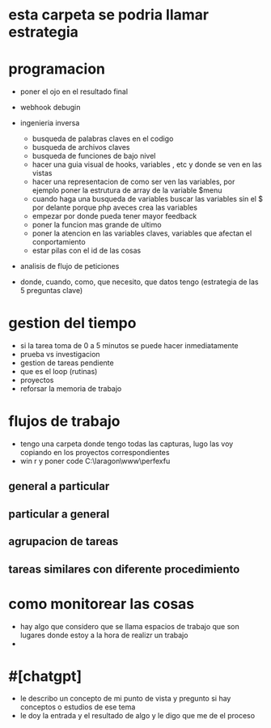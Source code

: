 # esta carpeta se podria llamar estrategia

# programacion
- poner el ojo en el resultado final
- webhook debugin
- ingenieria inversa
    - busqueda de palabras claves en el codigo
    - busqueda de archivos claves
    - busqueda de funciones de bajo nivel
    - hacer una guia visual de hooks, variables , etc y donde se ven en las vistas
    - hacer una representacion de como ser ven las variables, por ejemplo poner la estrutura de array de la variable $menu
    - cuando haga una busqueda de variables buscar las variables sin el $ por delante porque php aveces crea las variables
    - empezar por donde pueda tener mayor feedback
    - poner la funcion mas grande de ultimo
    - poner la atencion en las variables claves, variables que afectan el  conportamiento
    - estar pilas con el id de las cosas

- analisis de flujo de peticiones
- donde, cuando, como, que necesito, que datos tengo (estrategia de las 5 preguntas clave)


# gestion del tiempo
- si la tarea toma de 0 a 5 minutos se puede hacer inmediatamente
- prueba vs investigacion
- gestion de tareas pendiente
- que es el loop (rutinas)
- proyectos
- reforsar la memoria de trabajo
# flujos de trabajo
- tengo una carpeta donde tengo todas las capturas, lugo las voy copiando en los proyectos correspondientes
- win r y poner code C:\laragon\www\perfexfu
## general a particular
## particular a general
## agrupacion de tareas
## tareas similares con diferente procedimiento

# como monitorear las cosas
- hay algo que considero que se llama espacios de trabajo que son lugares donde estoy a la hora de realizr un trabajo
- 

# #[chatgpt] 
- le describo un concepto de mi punto de vista y pregunto si hay conceptos o estudios de ese tema
- le doy la entrada y el resultado de algo y le digo que me de el proceso